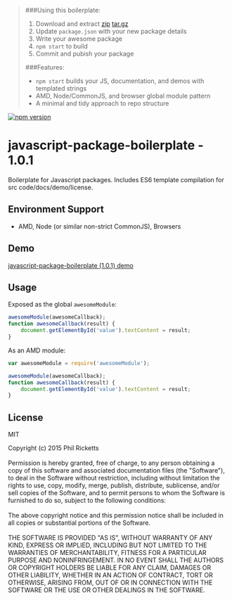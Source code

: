 > ###Using this boilerplate:
> 1. Download and extract [zip](https://github.com/replete/javascript-package-boilerplate/archive/v1.0.1.zip) [tar.gz](https://github.com/replete/javascript-package-boilerplate/archive/v1.0.1.tar.gz)
> 2. Update `package.json` with your new package details
> 3. Write your awesome package
> 4. `npm start` to build
> 5. Commit and pubish your package
>
> ###Features:
> * `npm start` builds your JS, documentation, and demos with templated strings
> * AMD, Node/CommonJS, and browser global module pattern
> * A minimal and tidy approach to repo structure

[![npm version](https://badge.fury.io/js/javascript-package-boilerplate.svg)](https://badge.fury.io/js/javascript-package-boilerplate)
# javascript-package-boilerplate - 1.0.1
Boilerplate for Javascript packages. Includes ES6 template compilation for src code/docs/demo/license.

## Environment Support
* AMD, Node (or similar non-strict CommonJS), Browsers

## Demo
[javascript-package-boilerplate (1.0.1) demo](http://replete.github.com/javascript-package-boilerplate)

## Usage
Exposed as the global `awesomeModule`:
```js
awesomeModule(awesomeCallback);
function awesomeCallback(result) {
	document.getElementById('value').textContent = result;
}
```
As an AMD module:
```js
var awesomeModule = require('awesomeModule');

awesomeModule(awesomeCallback);
function awesomeCallback(result) {
	document.getElementById('value').textContent = result;
}
```

## License
MIT

Copyright (c) 2015 Phil Ricketts<br/><br/>Permission is hereby granted, free of charge, to any person obtaining a copy of this software and associated documentation files (the "Software"), to deal in the Software without restriction, including without limitation the rights to use, copy, modify, merge, publish, distribute, sublicense, and/or sell copies of the Software, and to permit persons to whom the Software is furnished to do so, subject to the following conditions:<br/><br/>The above copyright notice and this permission notice shall be included in all copies or substantial portions of the Software.<br/><br/>THE SOFTWARE IS PROVIDED "AS IS", WITHOUT WARRANTY OF ANY KIND, EXPRESS OR IMPLIED, INCLUDING BUT NOT LIMITED TO THE WARRANTIES OF MERCHANTABILITY, FITNESS FOR A PARTICULAR PURPOSE AND NONINFRINGEMENT.  IN NO EVENT SHALL THE AUTHORS OR COPYRIGHT HOLDERS BE LIABLE FOR ANY CLAIM, DAMAGES OR OTHER LIABILITY, WHETHER IN AN ACTION OF CONTRACT, TORT OR OTHERWISE, ARISING FROM, OUT OF OR IN CONNECTION WITH THE SOFTWARE OR THE USE OR OTHER DEALINGS IN THE SOFTWARE.